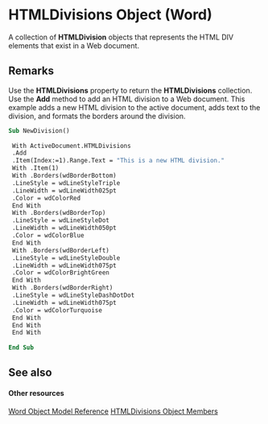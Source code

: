 
# HTMLDivisions Object (Word)

A collection of  **HTMLDivision** objects that represents the HTML DIV elements that exist in a Web document.


## Remarks

Use the  **HTMLDivisions** property to return the **HTMLDivisions** collection. Use the **Add** method to add an HTML division to a Web document. This example adds a new HTML division to the active document, adds text to the division, and formats the borders around the division.


```vb
Sub NewDivision() 
 
 With ActiveDocument.HTMLDivisions 
 .Add 
 .Item(Index:=1).Range.Text = "This is a new HTML division." 
 With .Item(1) 
 With .Borders(wdBorderBottom) 
 .LineStyle = wdLineStyleTriple 
 .LineWidth = wdLineWidth025pt 
 .Color = wdColorRed 
 End With 
 With .Borders(wdBorderTop) 
 .LineStyle = wdLineStyleDot 
 .LineWidth = wdLineWidth050pt 
 .Color = wdColorBlue 
 End With 
 With .Borders(wdBorderLeft) 
 .LineStyle = wdLineStyleDouble 
 .LineWidth = wdLineWidth075pt 
 .Color = wdColorBrightGreen 
 End With 
 With .Borders(wdBorderRight) 
 .LineStyle = wdLineStyleDashDotDot 
 .LineWidth = wdLineWidth075pt 
 .Color = wdColorTurquoise 
 End With 
 End With 
 End With 
 
End Sub
```


## See also


#### Other resources


[Word Object Model Reference](http://msdn.microsoft.com/library/be452561-b436-bb9b-6f94-3faa9a74a6fd%28Office.15%29.aspx)
[HTMLDivisions Object Members](574c91df-c2db-ae37-54cd-6f8fe4874862.md)
